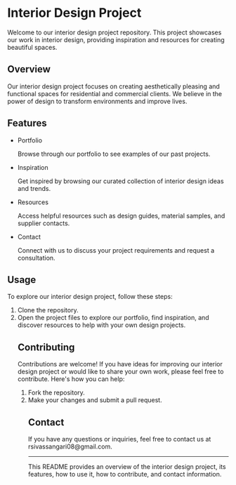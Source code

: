 <h1>Interior Design Project</h1>

<p>Welcome to our interior design project repository. This project showcases our work in interior design, providing inspiration and resources for creating beautiful spaces.</p>

<h2>Overview</h2>

<p>Our interior design project focuses on creating aesthetically pleasing and functional spaces for residential and commercial clients. We believe in the power of design to transform environments and improve lives.

<h2>Features</h2>
<ul>
    <li>Portfolio</li>
    <p>Browse through our portfolio to see examples of our past projects.</p>
    <li>Inspiration</li>
    <p>Get inspired by browsing our curated collection of interior design ideas and trends.</p>
    <li>Resources</li>
    <p>Access helpful resources such as design guides, material samples, and supplier contacts.</p>
    <li>Contact</li>
    <p>Connect with us to discuss your project requirements and request a consultation.</p>
</ul>

<h2>Usage</h2>
<p>To explore our interior design project, follow these steps:</p>
<ol>
    <li>Clone the repository.</li>
    <li>Open the project files to explore our portfolio, find inspiration, and discover resources to help with your own design projects.</li>

<h2>Contributing</h2>
<p>Contributions are welcome! If you have ideas for improving our interior design project or would like to share your own work, please feel free to contribute. Here's how you can help:</p>
<ol>
    <li>Fork the repository.</li>
    <li>Make your changes and submit a pull request.</li>

<h2>Contact</h2>
<p>If you have any questions or inquiries, feel free to contact us at rsivassangari08@gmail.com.</p>
<hr>
<p>This README provides an overview of the interior design project, its features, how to use it, how to contribute, and contact information.</p>


